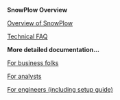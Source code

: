 **SnowPlow Overview** 

[Overview of SnowPlow](Overview-of-SnowPlow)

[Technical FAQ](technical-faq)

**More detailed documentation...**

[For business folks](SnowPlow-for-business-folks)

[For analysts](SnowPlow-for-analysts)

[For engineers (including setup guide)](Setting-up-SnowPlow)